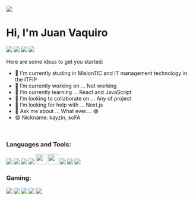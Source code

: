 <p>
  <img src="https://raw.githubusercontent.com/Rishit-dagli/Rishit-dagli/master/images/octocat-anime.gif">
</p>

# Hi, I'm Juan Vaquiro

[<img src="https://img.shields.io/badge/twitter-%231DA1F2.svg?&style=for-the-badge&logo=twitter&logoColor=white">](https://twitter.com/JDavidVaquiro)
[<img src="https://img.shields.io/badge/linkedin-%230077B5.svg?&style=for-the-badge&logo=linkedin&logoColor=white">](https://www.linkedin.com/in/juan-vaquiro-442585165/)
[<img src="https://img.shields.io/badge/instagram-%23E4405F.svg?&style=for-the-badge&logo=instagram&logoColor=white">](https://www.instagram.com/david_vaquirox/)
[<img src="https://img.shields.io/badge/Portfolio-%23000000.svg?&style=for-the-badge">]()


Here are some ideas to get you started:
- 🏫 I'm currently studing in MisionTIC and IT management technology in the ITFIP
- 🔭 I’m currently working on ... Not working
- 🌱 I’m currently learning ... React and JavaScript
- 👯 I’m looking to collaborate on ... Any of project
- 🤔 I’m looking for help with ... Next.js
- 💬 Ask me about ... What ever.... 😆
- 😄 Nickname: kayzin, soFA

<br/>

### Languages and Tools:
<div display="flex">
  <img src="https://img.shields.io/badge/html5%20-%23E34F26.svg?&style=for-the-badge&logo=html5&logoColor=white">
  <img src="https://img.shields.io/badge/css3%20-%231572B6.svg?&style=for-the-badge&logo=css3&logoColor=white">
  <img src="https://img.shields.io/badge/javascript-%23F7DF1E.svg?&style=for-the-badge&logo=javascript&logoColor=black&labelColor=black">
  <img src="https://img.shields.io/badge/python%20-%2314354C.svg?&style=for-the-badge&logo=python&logoColor=white">
  <img src="https://blog.arsys.es/file/uploads/2017/04/React.jpg" style="height: 28px;">
  <img src="https://www.pngfind.com/pngs/m/62-627254_i-wanted-to-give-graphql-a-shot-for.png" style="height: 28px;">
  <img src="https://img.shields.io/badge/git%20-%23F05033.svg?&style=for-the-badge&logo=git&logoColor=white"/>
  <img src="https://img.shields.io/badge/github%20-%23121011.svg?&style=for-the-badge&logo=github&logoColor=white"/>
  <img src="https://img.shields.io/badge/figma%20-%23F24E1E.svg?&style=for-the-badge&logo=figma&logoColor=white"/>
</did>
<br/>

### Gaming:
<div display="flex">
  <img src="https://img.shields.io/badge/Steam-%23000000.svg?&style=for-the-badge&logo=steam&logoColor=white" />
  <img src="https://img.shields.io/badge/epic%20games%20-%23000000.svg?&style=for-the-badge&logo=epic%20games&logoColor=white"/>
  <img src="https://img.shields.io/badge/Valorant-%23000000.svg?&style=for-the-badge" />
  <img src="https://img.shields.io/badge/LEAGUE OF LEGENDS-%23000000.svg?&style=for-the-badge" />
  <img src="https://img.shields.io/badge/counter%20strike-%23000000.svg?&style=for-the-badge&logo=counter-strike" />
</div>
<br>
